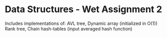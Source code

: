 # Data Structures - Wet Assignment 2
Includes implementations of: 
AVL tree, 
Dynamic array (initialized in O(1)) 
Rank tree, 
Chain hash-tables (input averaged hash function) 

